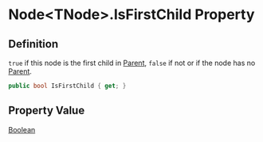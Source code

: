 # Node&lt;TNode&gt;.IsFirstChild Property
## Definition

`true` if this node is the first child in [Parent](MrKWatkins.Ast.Node-1.Parent.md), `false` if not or if the node has no [Parent](MrKWatkins.Ast.Node-1.Parent.md).

```c#
public bool IsFirstChild { get; }
```

## Property Value

[Boolean](https://learn.microsoft.com/en-gb/dotnet/api/System.Boolean)
